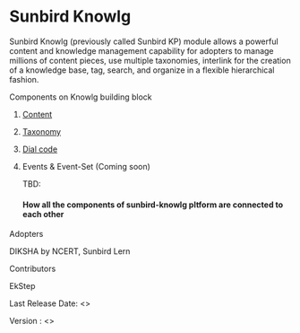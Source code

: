 # Sunbird Knowlg

Sunbird Knowlg (previously called Sunbird KP) module allows a powerful content and knowledge management capability for adopters to manage millions of content pieces, use multiple taxonomies, interlink for the creation of a knowledge base, tag, search, and organize in a flexible hierarchical fashion.

Components on Knowlg building block

1. [Content](learn/docs/content-management/)
2. [Taxonomy](learn/docs/taxonomy/)
3. [Dial code](learn/docs/dialcode/)
4.  Events & Event-Set (Coming soon)



    TBD:&#x20;

    #### How all the components of sunbird-knowlg pltform are connected to each other

Adopters&#x20;

DIKSHA by NCERT, Sunbird Lern

Contributors&#x20;

EkStep

Last Release Date: <>

Version : <>

